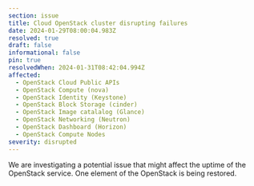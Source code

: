 ```yaml
---
section: issue
title: Cloud OpenStack cluster disrupting failures
date: 2024-01-29T08:00:04.983Z
resolved: true
draft: false
informational: false
pin: true
resolvedWhen: 2024-01-31T08:42:04.994Z
affected:
  - OpenStack Cloud Public APIs
  - OpenStack Compute (nova)
  - OpenStack Identity (Keystone)
  - OpenStack Block Storage (cinder)
  - OpenStack Image catalalog (Glance)
  - OpenStack Networking (Neutron)
  - OpenStack Dashboard (Horizon)
  - OpenStack Compute Nodes
severity: disrupted
---
```

We are investigating a potential issue that might affect the uptime of the OpenStack service. One element of the OpenStack is being restored.